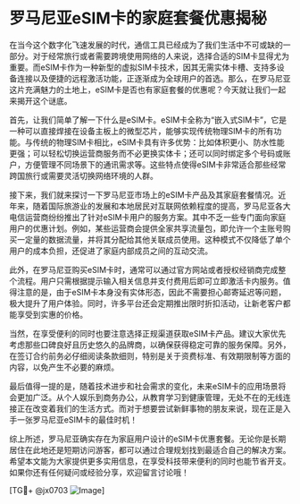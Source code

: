 # 罗马尼亚eSIM卡的家庭套餐优惠揭秘

在当今这个数字化飞速发展的时代，通信工具已经成为了我们生活中不可或缺的一部分。对于经常旅行或者需要跨境使用网络的人来说，选择合适的SIM卡显得尤为重要。而eSIM卡作为一种新型的虚拟SIM卡技术，因其无需实体卡槽、支持多设备连接以及便捷的远程激活功能，正逐渐成为全球用户的首选。那么，在罗马尼亚这片充满魅力的土地上，eSIM卡是否也有家庭套餐的优惠呢？今天就让我们一起来揭开这个谜底。

首先，让我们简单了解一下什么是eSIM卡。eSIM卡全称为“嵌入式SIM卡”，它是一种可以直接焊接在设备主板上的微型芯片，能够实现传统物理SIM卡的所有功能。与传统的物理SIM卡相比，eSIM卡具有许多优势：比如体积更小、防水性能更强；可以轻松切换运营商服务而不必更换实体卡；还可以同时绑定多个号码或账户，方便管理不同场景下的通讯需求等。这些特点使得eSIM卡非常适合那些经常跨国旅行或需要灵活切换网络环境的人群。

接下来，我们就来探讨一下罗马尼亚市场上的eSIM卡产品及其家庭套餐情况。近年来，随着国际旅游业的发展和本地居民对互联网依赖程度的提高，罗马尼亚各大电信运营商纷纷推出了针对eSIM卡用户的服务方案。其中不乏一些专门面向家庭用户的优惠计划。例如，某些运营商会提供全家共享流量包，即允许一个主账号购买一定量的数据流量，并将其分配给其他关联成员使用。这种模式不仅降低了单个用户的成本负担，还促进了家庭内部成员之间的互动交流。

此外，在罗马尼亚购买eSIM卡时，通常可以通过官方网站或者授权经销商完成整个流程。用户只需根据提示输入相关信息并支付费用后即可立即激活卡内服务。值得注意的是，由于eSIM卡本身没有实体形态，因此不需要担心邮寄延迟等问题，极大提升了用户体验。同时，许多平台还会定期推出限时折扣活动，让新老客户都能享受到实惠的价格。

当然，在享受便利的同时也要注意选择正规渠道获取eSIM卡产品。建议大家优先考虑那些口碑良好且历史悠久的品牌商，以确保获得稳定可靠的服务保障。另外，在签订合约前务必仔细阅读条款细则，特别是关于资费标准、有效期限制等方面的内容，以免产生不必要的麻烦。

最后值得一提的是，随着技术进步和社会需求的变化，未来eSIM卡的应用场景将会更加广泛。从个人娱乐到商务办公，从教育学习到健康管理，无处不在的无线连接正在改变着我们的生活方式。而对于想要尝试新鲜事物的朋友来说，现在正是入手一张罗马尼亚eSIM卡的最佳时机！

综上所述，罗马尼亚确实存在为家庭用户设计的eSIM卡优惠套餐。无论你是长期居住在此地还是短期访问游客，都可以通过合理规划找到最适合自己的解决方案。希望本文能为大家提供更多实用信息，在享受科技带来便利的同时也能节省开支。如果你还有任何疑问或经验分享，欢迎留言讨论哦！

[TG💪+ @jx0703 ![Image](https://github.com/user-attachments/assets/dbca1d08-cadb-493c-b0ec-ad6f7a83f270)]